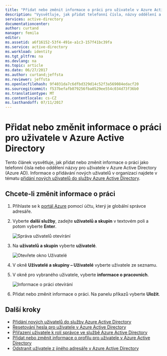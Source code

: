```yaml
---
title: "Přidat nebo změnit informace o práci pro uživatele v Azure Active Directory | Microsoft Docs"
description: "Vysvětluje, jak přidat telefonní čísla, názvy oddělení a další informace o práci pro uživatele v Azure Active Directory"
services: active-directory
documentationcenter: 
author: curtand
manager: femila
editor: 
ms.assetid: a6f16152-53f4-491e-a1c3-157f41bc39fa
ms.service: active-directory
ms.workload: identity
ms.tgt_pltfrm: na
ms.devlang: na
ms.topic: article
ms.date: 06/27/2017
ms.author: curtand;jeffsta
ms.reviewer: jeffsta
ms.openlocfilehash: 9f4031da7c6dfbd329d14c52f3a569084edacf20
ms.sourcegitcommit: f537befafb079256fba0529ee554c034d73f36b0
ms.translationtype: MT
ms.contentlocale: cs-CZ
ms.lasthandoff: 07/11/2017
---
```

# <a name="add-or-change-work-information-for-a-user-in-azure-active-directory"></a>Přidat nebo změnit informace o práci pro uživatele v Azure Active Directory
Tento článek vysvětluje, jak přidat nebo změnit informace o práci jako telefonní čísla nebo oddělení názvy pro uživatele v Azure Active Directory (Azure AD). Informace o přidávání nových uživatelů v organizaci najdete v tématu [přidání nových uživatelů do služby Azure Active Directory](active-directory-users-create-external-azure-portal.md).

## <a name="to-change-work-information"></a>Chcete-li změnit informace o práci
1. Přihlaste se k [portál Azure](https://portal.azure.com) pomocí účtu, který je globální správce adresáře.
2. Vyberte **další služby**, zadejte **uživatelů a skupin** v textovém poli a potom vyberte **Enter**.

   ![Správa uživatelů otevírání](./media/active-directory-users-work-info-azure-portal/create-users-user-management.png)
3. Na **uživatelů a skupin** vyberte **uživatelé**.

   ![Otevřete okno Uživatelé](./media/active-directory-users-work-info-azure-portal/create-users-open-users-blade.png)
4. V okně **Uživatelé a skupiny – Uživatelé** vyberte uživatele ze seznamu.
5. V okně pro vybraného uživatele, vyberte **informace o pracovních**.

    ![Informace o práci otevírání](./media/active-directory-users-work-info-azure-portal/active-directory-create-users-work-info.png)
6. Přidat nebo změnit informace o práci. Na panelu příkazů vyberte **Uložit**.

## <a name="next-steps"></a>Další kroky
* [Přidání nových uživatelů do služby Azure Active Directory](active-directory-users-create-azure-portal.md)
* [Resetování hesla pro uživatele v Azure Active Directory](active-directory-users-reset-password-azure-portal.md)
* [Přiřazení uživatele k rolí správce ve službě Azure Active Directory](active-directory-users-assign-role-azure-portal.md)
* [Přidat nebo změnit informace o profilu pro uživatele v Azure Active Directory](active-directory-users-profile-azure-portal.md)
* [Odstranit uživatele z jiného adresáře v Azure Active Directory](active-directory-users-delete-user-azure-portal.md)
